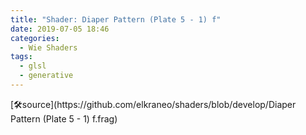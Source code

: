 ```yaml
---
title: "Shader: Diaper Pattern (Plate 5 - 1) f"
date: 2019-07-05 18:46
categories:
  - Wie Shaders
tags:
  - glsl
  - generative
---
```


<section>
	<canvas class="glslCanvas" data-fragment-url="https://raw.githubusercontent.com/elkraneo/shaders/develop/Diaper Pattern (Plate 5 - 1) f.frag">
	</canvas>
</section>
[🛠source](https://github.com/elkraneo/shaders/blob/develop/Diaper Pattern (Plate 5 - 1) f.frag)